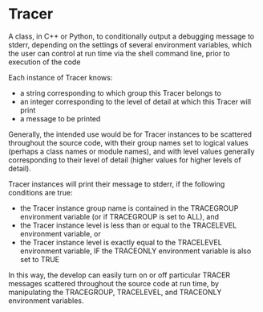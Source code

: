 # Tracer
A class, in C++ or Python, to conditionally output a debugging message to stderr, depending on the settings of several environment variables, which the user can control at run time via the shell command line, prior to execution of the code

Each instance of Tracer knows:
  - a string corresponding to which group this Tracer belongs to 
  - an integer corresponding to the level of detail at which this Tracer will print
  - a message to be printed
  
Generally, the intended use would be for Tracer instances to be scattered throughout the source code, with their group names set to logical values (perhaps a class names or module names), and with level values generally corresponding to their level of detail (higher values for higher levels of detail).

Tracer instances will print their message to stderr, if the following conditions are true:
  - the Tracer instance group name is contained in the TRACEGROUP environment variable (or if TRACEGROUP is set to ALL), and
  - the Tracer instance level is less than or equal to the TRACELEVEL environment variable, or
  - the Tracer instance level is exactly equal to the TRACELEVEL environment variable, IF the TRACEONLY environment variable is also set to TRUE
  
In this way, the develop can easily turn on or off particular TRACER messages scattered throughout the source code at run time, by manipulating the TRACEGROUP, TRACELEVEL, and TRACEONLY environment variables.
